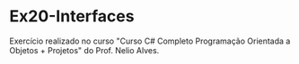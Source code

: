 # Ex20-Interfaces
Exercício realizado no curso "Curso C# Completo Programação Orientada a Objetos + Projetos" do Prof. Nelio Alves.
